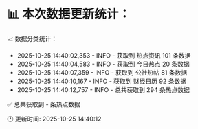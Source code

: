 📊 本次数据更新统计：
==========================

📈 数据分类统计：
- 2025-10-25 14:40:02,353 - INFO - 获取到 热点资讯 101 条数据
- 2025-10-25 14:40:04,583 - INFO - 获取到 今日热点 20 条数据
- 2025-10-25 14:40:07,359 - INFO - 获取到 公社热帖 81 条数据
- 2025-10-25 14:40:10,167 - INFO - 获取到 财经日历 92 条数据
- 2025-10-25 14:40:12,757 - INFO - 总共获取到 294 条热点数据

✅ 总共获取到 - 条热点数据

🕐 更新时间: 2025-10-25 14:40:12
